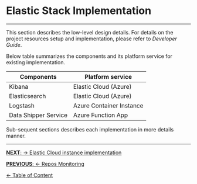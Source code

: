 # Elastic Stack Implementation
---

This section describes the low-level design details. For details on the project resources setup and implementation, please refer to _Developer Guide_.

Below table summarizes the components and its platform service for existing implementation.

| Components | Platform service |
| --- | --- |
| Kibana | Elastic Cloud (Azure) |
| Elasticsearch | Elastic Cloud (Azure) |
| Logstash | Azure Container Instance |
| Data Shipper Service | Azure Function App |

Sub-sequent sections describes each implementation in more details manner.

---
[**NEXT**: &rarr;  Elastic Cloud instance implementation](/Documents/DesignDocument/SubFiles/ElasticCloudInstance.md)

[**PREVIOUS**: &larr; Repos Monitoring](/Documents/DesignDocument/SubFiles/ReposMonitoring.md)

[&larr; Table of Content](/Documents/DesignDocument/DesignDocument.md#table-of-contents)